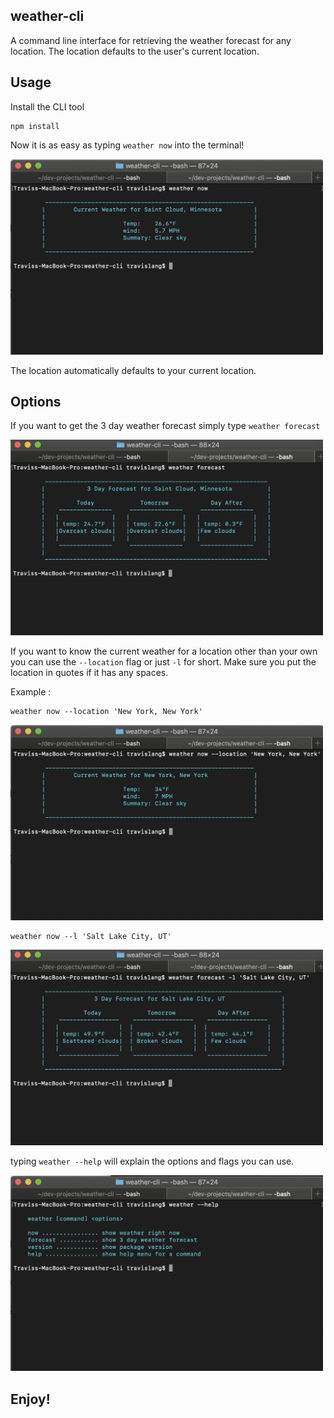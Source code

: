 ## weather-cli

A command line interface for retrieving the weather forecast for any location.  The location defaults to the user's current location.

## Usage

Install the CLI tool

```
npm install
```

Now it is as easy as typing ```weather now``` into the terminal!

<img src="/assets/weather-now.png" alt="Image of weather CLI app" width="500"/>

The location automatically defaults to your current location.

## Options

If you want to get the 3 day weather forecast simply type ```weather forecast```

<img src="/assets/weather-forecast.png" alt="Image of weather CLI app" width="500"/>

If you want to know the current weather for a location other than your own you can use the ```--location``` flag or just ```-l```
for short.  Make sure you put the location in quotes if it has any spaces.

Example :

```
weather now --location 'New York, New York'
```
<img src="/assets/weather-now-location.png" alt="Image of weather CLI app" width="500"/>

```
weather now --l 'Salt Lake City, UT'
```
<img src="/assets/weather-slc.png" alt="Image of weather CLI app" width="500"/>

typing ```weather --help``` will explain the options and flags you can use.

<img src="/assets/weather-help.png" alt="Image of weather CLI app" width="500"/>

## Enjoy!
